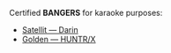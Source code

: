 Certified **BANGERS** for karaoke purposes:
- [Satellit — Darin](https://www.youtube.com/watch?v=T6u2raVgBTU)
- [Golden — HUNTR/X](https://www.youtube.com/watch?v=9_bTl2vvYQg)